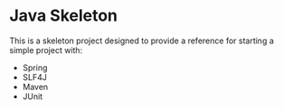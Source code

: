 # Java Skeleton

This is a skeleton project designed to provide a reference for starting a simple project with:

- Spring
- SLF4J
- Maven
- JUnit
